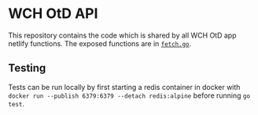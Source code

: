 # WCH OtD API
This repository contains the code which is shared by all WCH OtD app netlify
functions. The exposed functions are in [`fetch.go`](/fetch.go).

## Testing
Tests can be run locally by first starting a redis container in docker with
`docker run --publish 6379:6379 --detach redis:alpine` before running
`go test`.
